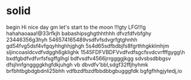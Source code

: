 # solid
begin
Hi
nice day
gm
let's start
to the moon !!!gty
LFG!!!g
hahahaoaaa!@33rfkjh
babashipsghgthhthhh
dfvzfdfvbfghy
23446356g3hyh
546574165489vsdfvfsdvgrfgtghnhh
gd54fvg5dsf4vfgqyhhghhjghgh
5s4d65sdfbdbjfs8fgrthhgkklmhjm
sljincoasldcvdfvdggh6gklighk
1545FDFVBDFVvdfvdfsgcfsvdcvrfffgygg\h
bxdfgbdfvdfvrfsfsgffglhgl
bdfvsdfv4566jrrggggjkgg
sdvsbsdbbgsv dfsjhnfgnggggkhgfdkjuhgh
vb dbvdfv'bbl,sdgf32ffjhyhmk
brfbhtbgbdgbdnli25bhh
vdfbzdfbzdfbbdbbgbugggfdk
bgfgfhhgjytedj,io
